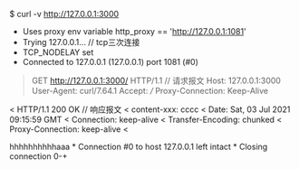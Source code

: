 $ curl -v http://127.0.0.1:3000

* Uses proxy env variable http_proxy == 'http://127.0.0.1:1081'
*   Trying 127.0.0.1...  // tcp三次连接
* TCP_NODELAY set
* Connected to 127.0.0.1 (127.0.0.1) port 1081 (#0)
> GET http://127.0.0.1:3000/ HTTP/1.1 // 请求报文
> Host: 127.0.0.1:3000
> User-Agent: curl/7.64.1
> Accept: */*
> Proxy-Connection: Keep-Alive
>                                      
< HTTP/1.1 200 OK                      // 响应报文
< content-xxx: cccc
< Date: Sat, 03 Jul 2021 09:15:59 GMT
< Connection: keep-alive
< Transfer-Encoding: chunked
< Proxy-Connection: keep-alive
< 
<!DOCTYPE html>
<html lang="en">
<head>
  <meta charset="UTF-8">
  <meta http-equiv="X-UA-Compatible" content="IE=edge">
  <meta name="viewport" content="width=device-width, initial-scale=1.0">
  <title>Document</title>
</head>
<body>
  hhhhhhhhhhaaa
</body>
* Connection #0 to host 127.0.0.1 left intact
</html>* Closing connection 0-+